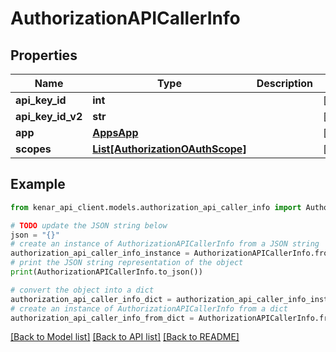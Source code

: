 # AuthorizationAPICallerInfo


## Properties

Name | Type | Description | Notes
------------ | ------------- | ------------- | -------------
**api_key_id** | **int** |  | [optional] 
**api_key_id_v2** | **str** |  | [optional] 
**app** | [**AppsApp**](AppsApp.md) |  | [optional] 
**scopes** | [**List[AuthorizationOAuthScope]**](AuthorizationOAuthScope.md) |  | [optional] 

## Example

```python
from kenar_api_client.models.authorization_api_caller_info import AuthorizationAPICallerInfo

# TODO update the JSON string below
json = "{}"
# create an instance of AuthorizationAPICallerInfo from a JSON string
authorization_api_caller_info_instance = AuthorizationAPICallerInfo.from_json(json)
# print the JSON string representation of the object
print(AuthorizationAPICallerInfo.to_json())

# convert the object into a dict
authorization_api_caller_info_dict = authorization_api_caller_info_instance.to_dict()
# create an instance of AuthorizationAPICallerInfo from a dict
authorization_api_caller_info_from_dict = AuthorizationAPICallerInfo.from_dict(authorization_api_caller_info_dict)
```
[[Back to Model list]](../README.md#documentation-for-models) [[Back to API list]](../README.md#documentation-for-api-endpoints) [[Back to README]](../README.md)


